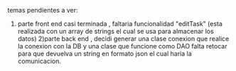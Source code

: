 temas pendientes a ver:
1) parte front end casi terminada , faltaria funcionalidad "editTask" (esta realizada con un array de strings el cual se usa para almacenar los datos)
2)parte back end , decidi generar una clase conexion que realice la conexion con la DB y una clase que funcione como DAO 
falta retocar para que devuelva un string en formato json el cual haria la comunicacion.
